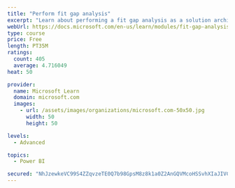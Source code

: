 ```yaml
---
title: "Perform fit gap analysis"
excerpt: "Learn about performing a fit gap analysis as a solution architect for Dynamics 365 and Microsoft Power Platform."
webUrl: https://docs.microsoft.com/en-us/learn/modules/fit-gap-analysis/
type: course
price: Free
length: PT35M
ratings:
  count: 405
  average: 4.716049
heat: 50

provider:
  name: Microsoft Learn
  domain: microsoft.com
  images:
    - url: /assets/images/organizations/microsoft.com-50x50.jpg
      width: 50
      height: 50

levels:
  - Advanced

topics:
  - Power BI

secured: "NhJzewkeVC99S4ZZqvzeTE0Q7b98GpsM8z8k1a0Z2AnGQVMcoHSSvhXIaJIVC2MVgfvN4oG26N4tz1tWYWvVRVnU8eocLr51PTO1CbqDO1FKdgBIdImn6lIdwW06P12K9fIiS5Go62CC3GAjBCUX/E1zzNy/b0sgyhNy6xtgJ3TbOtgsw5oeACO941GnvBU5DHWzjrQYFXYlJqieW8bztlxjJo+IsKB4cYih9Li2BJVybggjVa1CNmHhVOzkGYD2CHLKkg/VRSs/TxNnm6PTw4xm2dVtAr0DwwCYZ3R+m0PORzJ+wii5HZjs7M4H4jpcgOucxTaOh1ZpcnX+1SLfVOCUSI1q7Cg29jPSioLNk+Z4k7Pd4BreUnQ+CSn7OJg9DMu1aC8N/FOqQTIVegzbUIuQvZ8Zr9Zve7VNT3fG3+w=;jZifqpBwq15z+Bi7K7LTDw=="
---
```


